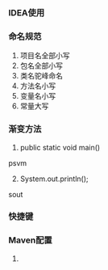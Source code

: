### IDEA使用


### 命名规范

1. 项目名全部小写
2. 包名全部小写
3. 类名驼峰命名
4. 方法名小写
5. 变量名小写
6. 常量大写


### 渐变方法

1. public static void main()

psvm

2. System.out.println();

sout


### 快捷键


### Maven配置

1. 

